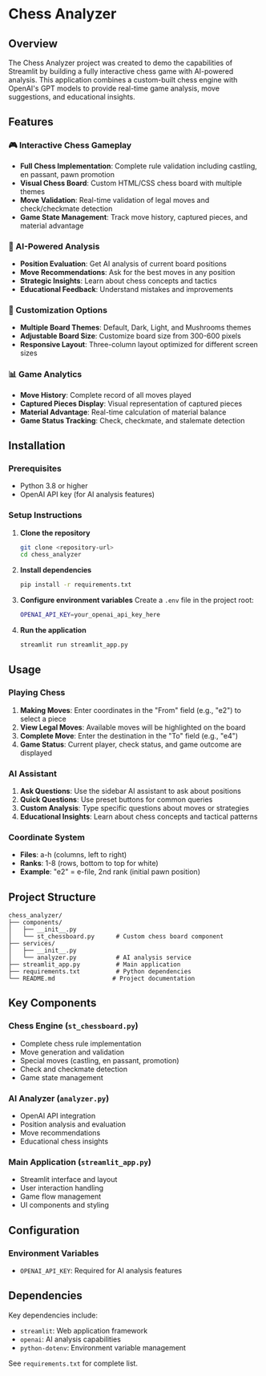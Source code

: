 # Chess Analyzer

## Overview

The Chess Analyzer project was created to demo the capabilities of Streamlit by building a fully interactive chess game with AI-powered analysis. This application combines a custom-built chess engine with OpenAI's GPT models to provide real-time game analysis, move suggestions, and educational insights.

## Features

### 🎮 Interactive Chess Gameplay
- **Full Chess Implementation**: Complete rule validation including castling, en passant, pawn promotion
- **Visual Chess Board**: Custom HTML/CSS chess board with multiple themes
- **Move Validation**: Real-time validation of legal moves and check/checkmate detection
- **Game State Management**: Track move history, captured pieces, and material advantage

### 🤖 AI-Powered Analysis
- **Position Evaluation**: Get AI analysis of current board positions
- **Move Recommendations**: Ask for the best moves in any position
- **Strategic Insights**: Learn about chess concepts and tactics
- **Educational Feedback**: Understand mistakes and improvements

### 🎨 Customization Options
- **Multiple Board Themes**: Default, Dark, Light, and Mushrooms themes
- **Adjustable Board Size**: Customize board size from 300-600 pixels
- **Responsive Layout**: Three-column layout optimized for different screen sizes

### 📊 Game Analytics
- **Move History**: Complete record of all moves played
- **Captured Pieces Display**: Visual representation of captured pieces
- **Material Advantage**: Real-time calculation of material balance
- **Game Status Tracking**: Check, checkmate, and stalemate detection

## Installation

### Prerequisites
- Python 3.8 or higher
- OpenAI API key (for AI analysis features)

### Setup Instructions

1. **Clone the repository**
   ```bash
   git clone <repository-url>
   cd chess_analyzer
   ```

2. **Install dependencies**
   ```bash
   pip install -r requirements.txt
   ```

3. **Configure environment variables**
   Create a `.env` file in the project root:
   ```bash
   OPENAI_API_KEY=your_openai_api_key_here
   ```

4. **Run the application**
   ```bash
   streamlit run streamlit_app.py
   ```

## Usage

### Playing Chess
1. **Making Moves**: Enter coordinates in the "From" field (e.g., "e2") to select a piece
2. **View Legal Moves**: Available moves will be highlighted on the board
3. **Complete Move**: Enter the destination in the "To" field (e.g., "e4")
4. **Game Status**: Current player, check status, and game outcome are displayed

### AI Assistant
1. **Ask Questions**: Use the sidebar AI assistant to ask about positions
2. **Quick Questions**: Use preset buttons for common queries
3. **Custom Analysis**: Type specific questions about moves or strategies
4. **Educational Insights**: Learn about chess concepts and tactical patterns

### Coordinate System
- **Files**: a-h (columns, left to right)
- **Ranks**: 1-8 (rows, bottom to top for white)
- **Example**: "e2" = e-file, 2nd rank (initial pawn position)

## Project Structure

```
chess_analyzer/
├── components/
│   ├── __init__.py
│   └── st_chessboard.py      # Custom chess board component
├── services/
│   ├── __init__.py
│   └── analyzer.py           # AI analysis service
├── streamlit_app.py          # Main application
├── requirements.txt          # Python dependencies
└── README.md                # Project documentation
```

## Key Components

### Chess Engine (`st_chessboard.py`)
- Complete chess rule implementation
- Move generation and validation
- Special moves (castling, en passant, promotion)
- Check and checkmate detection
- Game state management

### AI Analyzer (`analyzer.py`)
- OpenAI API integration
- Position analysis and evaluation
- Move recommendations
- Educational chess insights

### Main Application (`streamlit_app.py`)
- Streamlit interface and layout
- User interaction handling
- Game flow management
- UI components and styling

## Configuration

### Environment Variables
- `OPENAI_API_KEY`: Required for AI analysis features

## Dependencies

Key dependencies include:
- `streamlit`: Web application framework
- `openai`: AI analysis capabilities
- `python-dotenv`: Environment variable management

See `requirements.txt` for complete list.
